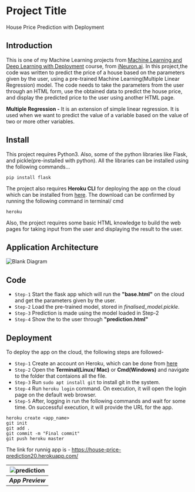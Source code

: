 # Project Title
House Price Prediction with Deployment

## Introduction
This is one of my Machine Learning projects from [Machine Learning and Deep Learning with Deployment](https://academy.ineuron.ai/machine-learning-masters.php) course, from [iNeuron.ai](https://academy.ineuron.ai/index.php). In this project,the code was written to predict the price of a house based on the parameters given by the user, using a pre-trained Machine Learning(Multiple Linear Regression) model. The code needs to take the parameters from the user through an HTML form, use the obtained data to predict the house price, and display the predicted price to the user using another HTML page.

**Multiple Regression -**  It is an extension of simple linear regression. It is used when we want to predict the value of a variable based on the value of two or more other variables.

## Install
This project requires Python3. Also, some of the python libraries like Flask, and pickle(pre-installed with python).
All the libraries can be installed using the following commands...
```
pip install flask
```
The project also requires **Heroku CLI** for deploying the app on the cloud which can be installed from [here](https://devcenter.heroku.com/articles/heroku-cli). The download can be confirmed by running the following command in terminal/ cmd<br>
```
heroku
``` 
Also, the project requires some basic HTML knowledge to build the web pages for taking input from the user and displaying the result to the user.

## Application Architecture
![Blank Diagram](https://user-images.githubusercontent.com/50728879/86828327-b7e16300-c0b0-11ea-8d2a-09257c71e524.png)

## Code
* `Step-1` Start the flask app which will run the **"base.html"** on the cloud and get the parameters given by the user.
* `Step-2` Load the pre-trained model, stored in *finalised_model.pickle*.
* `Step-3` Prediction is made using the model loaded in Step-2
* `Step-4` Show the  to the user through **"prediction.html"**

## Deployment

To deploy the app on the cloud, the following steps are followed-
* `Step-1` Create an account on Heroku, which can be done from [here](https://signup.heroku.com/t/platform?c=7013A000000ib1xQAA&gclid=Cj0KCQjwupD4BRD4ARIsABJMmZ_Ty2TKvICQqujWmS0-eRYP6KFCy_xgRz5SI-DXg2T9BevPhJ5fsGAaAlf7EALw_wcB)
* `Step-2` Open the **Terminal(Linux/ Mac)** or **Cmd(Windows)** and navigate to the folder that contaions all the file.
* `Step-3` Run ```sudo apt install git``` to install git in the system.
* `Step-4` Run ```heroku login``` command. On execution, it will open the login page on the default web browser.
* `Step-5` After, logging in run the following commands and wait for some time. On successful execution, it will provide the URL for the app.
```
heroku create <app_name>
git init
git add .
git commit -m "Final commit"
git push heroku master
``` 
The link for runnig app is - https://house-price-prediction20.herokuapp.com/

| ![prediction](https://user-images.githubusercontent.com/50728879/86831055-0ba17b80-c0b4-11ea-80ee-82dba9aca12d.gif) |
|:--:|
|***App Preview***|

